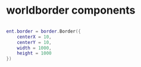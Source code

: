 

# worldborder components


```lua

ent.border = border.Border({
    centerX = 10,
    centerY = 10,
    width = 1000,
    height = 1000
})


```


